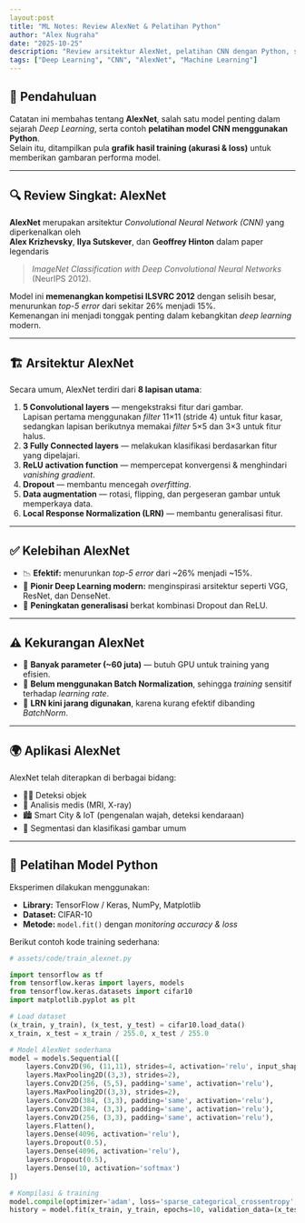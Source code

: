 ```yaml
---
layout:post
title: "ML Notes: Review AlexNet & Pelatihan Python"
author: "Alex Nugraha"
date: "2025-10-25"
description: "Review arsitektur AlexNet, pelatihan CNN dengan Python, serta hasil grafik accuracy & loss training."
tags: ["Deep Learning", "CNN", "AlexNet", "Machine Learning"]
---
```


## 🧠 Pendahuluan

Catatan ini membahas tentang **AlexNet**, salah satu model penting dalam sejarah *Deep Learning*, serta contoh **pelatihan model CNN menggunakan Python**.  
Selain itu, ditampilkan pula **grafik hasil training (akurasi & loss)** untuk memberikan gambaran performa model.

---

## 🔍 Review Singkat: AlexNet

**AlexNet** merupakan arsitektur *Convolutional Neural Network (CNN)* yang diperkenalkan oleh  
**Alex Krizhevsky**, **Ilya Sutskever**, dan **Geoffrey Hinton** dalam paper legendaris  
> *ImageNet Classification with Deep Convolutional Neural Networks* (NeurIPS 2012).

Model ini **memenangkan kompetisi ILSVRC 2012** dengan selisih besar, menurunkan *top-5 error* dari sekitar 26% menjadi 15%.  
Kemenangan ini menjadi tonggak penting dalam kebangkitan *deep learning* modern.

---

## 🏗️ Arsitektur AlexNet

Secara umum, AlexNet terdiri dari **8 lapisan utama**:

1. **5 Convolutional layers** — mengekstraksi fitur dari gambar.  
   Lapisan pertama menggunakan *filter* 11×11 (stride 4) untuk fitur kasar,  
   sedangkan lapisan berikutnya memakai *filter* 5×5 dan 3×3 untuk fitur halus.  
2. **3 Fully Connected layers** — melakukan klasifikasi berdasarkan fitur yang dipelajari.
3. **ReLU activation function** — mempercepat konvergensi & menghindari *vanishing gradient*.  
4. **Dropout** — membantu mencegah *overfitting*.  
5. **Data augmentation** — rotasi, flipping, dan pergeseran gambar untuk memperkaya data.  
6. **Local Response Normalization (LRN)** — membantu generalisasi fitur.

---

## ✅ Kelebihan AlexNet

- 📉 **Efektif:** menurunkan *top-5 error* dari ~26% menjadi ~15%.  
- 🚀 **Pionir Deep Learning modern:** menginspirasi arsitektur seperti VGG, ResNet, dan DenseNet.  
- 🧩 **Peningkatan generalisasi** berkat kombinasi Dropout dan ReLU.

---

## ⚠️ Kekurangan AlexNet

- 💾 **Banyak parameter (~60 juta)** — butuh GPU untuk training yang efisien.  
- 🔧 **Belum menggunakan Batch Normalization**, sehingga *training* sensitif terhadap *learning rate*.  
- 🧮 **LRN kini jarang digunakan**, karena kurang efektif dibanding *BatchNorm*.

---

## 🌍 Aplikasi AlexNet

AlexNet telah diterapkan di berbagai bidang:

- 🕵️‍♂️ Deteksi objek  
- 🧬 Analisis medis (MRI, X-ray)  
- 🏙️ Smart City & IoT (pengenalan wajah, deteksi kendaraan)  
- 🎨 Segmentasi dan klasifikasi gambar umum

---

## 🧩 Pelatihan Model Python

Eksperimen dilakukan menggunakan:
- **Library:** TensorFlow / Keras, NumPy, Matplotlib  
- **Dataset:** CIFAR-10  
- **Metode:** `model.fit()` dengan *monitoring accuracy & loss*

Berikut contoh kode training sederhana:

```python
# assets/code/train_alexnet.py

import tensorflow as tf
from tensorflow.keras import layers, models
from tensorflow.keras.datasets import cifar10
import matplotlib.pyplot as plt

# Load dataset
(x_train, y_train), (x_test, y_test) = cifar10.load_data()
x_train, x_test = x_train / 255.0, x_test / 255.0

# Model AlexNet sederhana
model = models.Sequential([
    layers.Conv2D(96, (11,11), strides=4, activation='relu', input_shape=(32,32,3)),
    layers.MaxPooling2D((3,3), strides=2),
    layers.Conv2D(256, (5,5), padding='same', activation='relu'),
    layers.MaxPooling2D((3,3), strides=2),
    layers.Conv2D(384, (3,3), padding='same', activation='relu'),
    layers.Conv2D(384, (3,3), padding='same', activation='relu'),
    layers.Conv2D(256, (3,3), padding='same', activation='relu'),
    layers.Flatten(),
    layers.Dense(4096, activation='relu'),
    layers.Dropout(0.5),
    layers.Dense(4096, activation='relu'),
    layers.Dropout(0.5),
    layers.Dense(10, activation='softmax')
])

# Kompilasi & training
model.compile(optimizer='adam', loss='sparse_categorical_crossentropy', metrics=['accuracy'])
history = model.fit(x_train, y_train, epochs=10, validation_data=(x_test, y_test))
